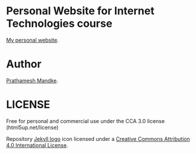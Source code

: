 # Personal Website for Internet Technologies course

[My personal website](pytholic97.github.io).

# Author

[Prathamesh Mandke](https://linkedin.com/in/prathamesh-mandke-866866168/).

# LICENSE

Free for personal and commercial use under the CCA 3.0 license (html5up.net/license)

Repository [Jekyll logo](https://github.com/jekyll/brand) icon licensed under a [Creative Commons Attribution 4.0 International License](http://choosealicense.com/licenses/cc-by-4.0/).
